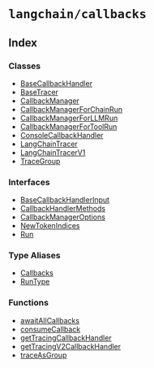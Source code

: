 `langchain/callbacks`
=====================

Index[​](#index "Direct link to Index")
---------------------------------------

### Classes[​](#classes "Direct link to Classes")

*   [BaseCallbackHandler](/docs/api/callbacks/classes/BaseCallbackHandler)
*   [BaseTracer](/docs/api/callbacks/classes/BaseTracer)
*   [CallbackManager](/docs/api/callbacks/classes/CallbackManager)
*   [CallbackManagerForChainRun](/docs/api/callbacks/classes/CallbackManagerForChainRun)
*   [CallbackManagerForLLMRun](/docs/api/callbacks/classes/CallbackManagerForLLMRun)
*   [CallbackManagerForToolRun](/docs/api/callbacks/classes/CallbackManagerForToolRun)
*   [ConsoleCallbackHandler](/docs/api/callbacks/classes/ConsoleCallbackHandler)
*   [LangChainTracer](/docs/api/callbacks/classes/LangChainTracer)
*   [LangChainTracerV1](/docs/api/callbacks/classes/LangChainTracerV1)
*   [TraceGroup](/docs/api/callbacks/classes/TraceGroup)

### Interfaces[​](#interfaces "Direct link to Interfaces")

*   [BaseCallbackHandlerInput](/docs/api/callbacks/interfaces/BaseCallbackHandlerInput)
*   [CallbackHandlerMethods](/docs/api/callbacks/interfaces/CallbackHandlerMethods)
*   [CallbackManagerOptions](/docs/api/callbacks/interfaces/CallbackManagerOptions)
*   [NewTokenIndices](/docs/api/callbacks/interfaces/NewTokenIndices)
*   [Run](/docs/api/callbacks/interfaces/Run)

### Type Aliases[​](#type-aliases "Direct link to Type Aliases")

*   [Callbacks](/docs/api/callbacks/types/Callbacks)
*   [RunType](/docs/api/callbacks/types/RunType)

### Functions[​](#functions "Direct link to Functions")

*   [awaitAllCallbacks](/docs/api/callbacks/functions/awaitAllCallbacks)
*   [consumeCallback](/docs/api/callbacks/functions/consumeCallback)
*   [getTracingCallbackHandler](/docs/api/callbacks/functions/getTracingCallbackHandler)
*   [getTracingV2CallbackHandler](/docs/api/callbacks/functions/getTracingV2CallbackHandler)
*   [traceAsGroup](/docs/api/callbacks/functions/traceAsGroup)